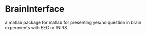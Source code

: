 BrainInterface
==============

a matlab package for matlab for presenting yes/no question in brain expermients with EEG or fNIRS

